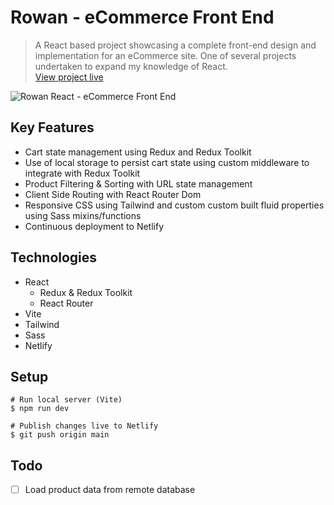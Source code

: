 # Rowan - eCommerce Front End

> A React based project showcasing a complete front-end design and implementation for an eCommerce site. One of several projects undertaken to expand my knowledge of React.  
> [View project live](https://rowan-react.netlify.app)

![Rowan React - eCommerce Front End](https://kimba-imagecdn.imgix.net/elwoodp-dev/github-screenshots/rowan-react-screenshot.png?q=90&auto=format&width=768)

## Key Features
- Cart state management using Redux and Redux Toolkit
- Use of local storage to persist cart state using custom middleware to integrate with Redux Toolkit
- Product Filtering & Sorting with URL state management
- Client Side Routing with React Router Dom
- Responsive CSS using Tailwind and custom custom built fluid properties using Sass mixins/functions
- Continuous deployment to Netlify

## Technologies
- React
  - Redux & Redux Toolkit
  - React Router
- Vite
- Tailwind
- Sass
- Netlify

## Setup
```shell
# Run local server (Vite)
$ npm run dev

# Publish changes live to Netlify
$ git push origin main
```

## Todo
- [ ] Load product data from remote database
